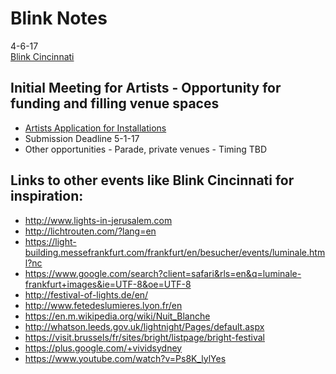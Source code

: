 # Blink Notes
4-6-17  
[Blink Cincinnati](http://www.blinkcincinnati.com/)
 
## Initial Meeting for Artists - Opportunity for funding and filling venue spaces
* [Artists Application for Installations](https://static1.squarespace.com/static/560ec0e5e4b0cd75a6b3a0c5/t/58e69bf3893fc08fb5f6557b/1491508217438/BLINK+Light-Based+Sculpture+%26+Installations+Call+for+Artistic+Concepts_Guidelines.pdf)
* Submission Deadline 5-1-17
* Other opportunities - Parade, private venues - Timing TBD

## Links to other events like Blink Cincinnati for inspiration:

* http://www.lights-in-jerusalem.com
* http://lichtrouten.com/?lang=en
* https://light-building.messefrankfurt.com/frankfurt/en/besucher/events/luminale.html?nc
* https://www.google.com/search?client=safari&rls=en&q=luminale-frankfurt+images&ie=UTF-8&oe=UTF-8
* http://festival-of-lights.de/en/
* http://www.fetedeslumieres.lyon.fr/en
* https://en.m.wikipedia.org/wiki/Nuit_Blanche
* http://whatson.leeds.gov.uk/lightnight/Pages/default.aspx
* https://visit.brussels/fr/sites/bright/listpage/bright-festival
* https://plus.google.com/+vividsydney
* https://www.youtube.com/watch?v=Ps8K_lylYes
